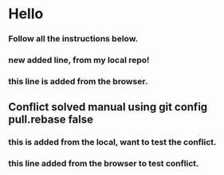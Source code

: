 # Hello

### Follow all the instructions below.

### new added line, from my local repo!

### this line is added from the browser.

## Conflict solved manual using git config pull.rebase false

### this is added from the local, want to test the conflict.

### this line added from the browser to test conflict.

